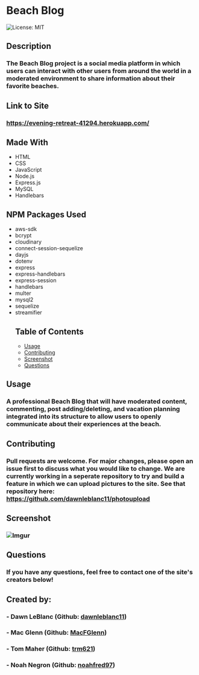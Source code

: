 # Beach Blog
![License: MIT](https://img.shields.io/badge/License-MIT-yellow.svg)
## Description
### The Beach Blog project is a social media platform in which users can interact with other users from around the world in a moderated environment to share information about their favorite beaches. 
## Link to Site
### https://evening-retreat-41294.herokuapp.com/
## Made With
- HTML
- CSS
- JavaScript
- Node.js
- Express.js
- MySQL
- Handlebars
## NPM Packages Used
- aws-sdk
- bcrypt
- cloudinary
- connect-session-sequelize
- dayjs
- dotenv
- express
- express-handlebars
- express-session
- handlebars
- multer
- mysql2
- sequelize
- streamifier
  ## Table of Contents
  - <a href="#usage">Usage</a>
  - <a href="#contributing">Contributing</a>
  - <a href="#screenshot">Screenshot</a>
  - <a href="#questions">Questions</a>
## Usage
### A professional Beach Blog that will have moderated content, commenting, post adding/deleting, and vacation planning integrated into its structure to allow users to openly communicate about their experiences at the beach. 
## Contributing
### Pull requests are welcome. For major changes, please open an issue first to discuss what you would like to change. We are currently working in a seperate repository to try and build a feature in which we can upload pictures to the site. See that repository here: https://github.com/dawnleblanc11/photoupload
## Screenshot
### ![Imgur](https://imgur.com/TowdYa8.png)
## Questions
### If you have any questions, feel free to contact one of the site's creators below! 
## Created by: 
### - Dawn LeBlanc (Github: <a href="https://github.com/dawnleblanc11">dawnleblanc11</a>)
### - Mac Glenn (Github: <a href="https://github.com/MacFGlenn">MacFGlenn</a>)
### - Tom Maher (Github: <a href="https://github.com/trm621">trm621</a>)
### - Noah Negron (Github: <a href="https://github.com/noahfred97">noahfred97</a>)